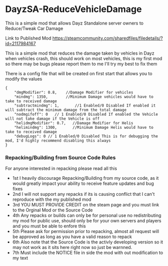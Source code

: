 # DayzSA-ReduceVehicleDamage
This is a simple mod that allows Dayz Standalone server owners to Reduce/Tweak  Car Damage

Link to Published Mod https://steamcommunity.com/sharedfiles/filedetails/?id=2117984167

This is a simple mod that reduces the damage taken by vehicles in Dayz when vehicles crash, this should work on most vehicles, this is my first mod so there may be bugs please report them to me I'll try my best to fix them

There is a config file that will be created on first start that allows you to modify the values
```
{
    "dmgModifier": 0.8,    //Damage Modifier for vehicles
    "mindmg": 1350,        //Minimum Damage vehicles would have to take to received damage
    "subtractmindmg": 1,       //1 Enabled/0 Disabled If enabled it will subtract the minimum damage from the total damage
    "nodmgifoff": 0   // 1 Enabled/0 Disabled If enabled the Vehicle will not take damage if the Vehicle is off
    "helidmgModifier": 0.7,   //Damage Modifier for Helis
    "helimindmg": 1300,       //Minimum Damage Helis would have to take to received damage
	"debugLogs": 0 // 1 Enabled/0 Disabled This is for debugging the mod, I'd highly recommend disabling this always
}
```

### Repacking/Building from Source Code Rules
For anyone interested in repacking please read all this
- 1st I heavily discourage Repacking/Building from my source code, as it would greatly impact your ability to receive feature updates and bug fixes
- 2nd I will not support any repacks if its is causing conflict that I can't reproduce with the my published mod 
- 3rd YOU MUST PROVIDE CREDIT on the steam page and you must link to the Orginal Mod or the Source Code
- 4th Any repacks or builds can only be for personal use no redistributing my mod for public use, should only be for your own servers and players and you must be able to enfore this
- 5th Please ask for permission prior to repacking, almost all request will be approved as long as you have a valid reason to repack
- 6th Also note that the Source Code is the activly developing version so it may not work as it sits here right now so just be warnned.
- 7th Must include the NOTICE file in side the mod with out modification to my text
